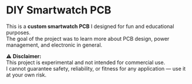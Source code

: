 # DIY Smartwatch PCB  
This is a **custom smartwatch PCB** I designed for fun and educational purposes.  
The goal of the project was to learn more about PCB design, power management, and electronic in general.

⚠️ **Disclaimer:**  
This project is experimental and not intended for commercial use.  
I cannot guarantee safety, reliability, or fitness for any application — use it at your own risk.  
